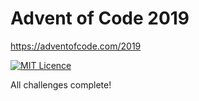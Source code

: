 # Advent of Code 2019

https://adventofcode.com/2019

[![MIT Licence](https://badges.frapsoft.com/os/mit/mit.svg?v=103)](https://opensource.org/licenses/mit-license.php)

All challenges complete!
